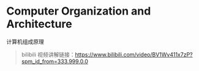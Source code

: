 #  Computer Organization and Architecture
计算机组成原理

> bilibili 视频讲解链接：https://www.bilibili.com/video/BV1Wv411x7zP?spm_id_from=333.999.0.0